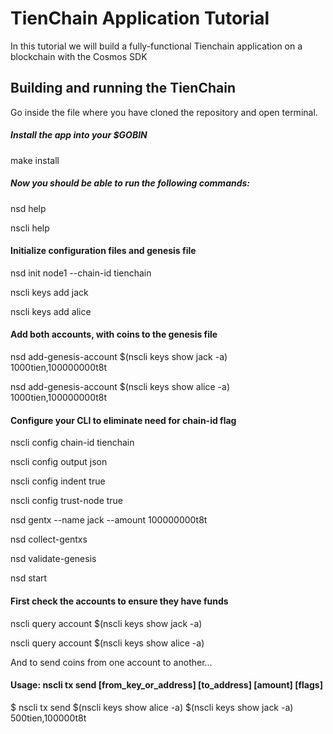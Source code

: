 # TienChain Application Tutorial

In this tutorial we will build a fully-functional Tienchain application on a blockchain with the Cosmos SDK



## Building and running the TienChain

Go inside the file where you have cloned the repository and open terminal.

##### Install the app into your $GOBIN
make install

##### Now you should be able to run the following commands:
nsd help

nscli help

#### Initialize configuration files and genesis file


nsd init node1 --chain-id tienchain

nscli keys add jack

nscli keys add alice

#### Add both accounts, with coins to the genesis file

nsd add-genesis-account $(nscli keys show jack -a) 1000tien,100000000t8t

nsd add-genesis-account $(nscli keys show alice -a) 1000tien,100000000t8t

#### Configure your CLI to eliminate need for chain-id flag

nscli config chain-id tienchain

nscli config output json

nscli config indent true

nscli config trust-node true

nsd gentx --name jack --amount 100000000t8t

nsd collect-gentxs

nsd validate-genesis

nsd start

#### First check the accounts to ensure they have funds

nscli query account $(nscli keys show jack -a)

nscli query account $(nscli keys show alice -a)

And to send coins from one account to another...

#### Usage: nscli tx send [from_key_or_address] [to_address] [amount] [flags]

$ nscli tx send $(nscli keys show alice -a) $(nscli keys show jack -a) 500tien,100000t8t
